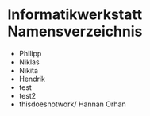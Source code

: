 # Informatikwerkstatt Namensverzeichnis

* Philipp
* Niklas
* Nikita
* Hendrik
* test
* test2
* thisdoesnotwork/ Hannan Orhan
